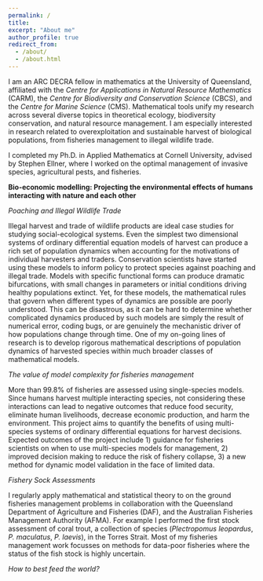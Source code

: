 ```yaml
---
permalink: /
title: 
excerpt: "About me"
author_profile: true
redirect_from: 
  - /about/
  - /about.html
---
```


I am an ARC DECRA fellow in mathematics at the University of Queensland, affiliated with the <i>Centre for Applications in Natural Resource Mathematics</i> (CARM), the <i>Centre for Biodiversity and Conservation Science</i> (CBCS), and the <i>Centre for Marine Science</i> (CMS). Mathematical tools unify my research across several diverse topics in theoretical ecology, biodiversity conservation, and natural resource management. I am especially interested in research related to overexploitation and sustainable harvest of biological populations, from fisheries management to illegal wildlife trade.

I completed my Ph.D. in Applied Mathematics at Cornell University, advised by Stephen Ellner, where I worked on the optimal management of invasive species, agricultural pests, and fisheries.  

<b>Bio-economic modelling: Projecting the environmental effects of humans interacting with nature and each other</b>


<i>Poaching and Illegal Wildlife Trade</i>

Illegal harvest and trade of wildlife products are ideal case studies for studying social-ecological systems. Even the simplest two dimensional systems of ordinary differential equation models of harvest can produce a rich set of population dynamics when accounting for the motivations of individual harvesters and traders. Conservation scientists have started using these models to inform policy to protect species against poaching and illegal trade. Models with specific functional forms can produce dramatic bifurcations, with small changes in parameters or initial conditions driving healthy populations extinct. Yet, for these models, the mathematical rules that govern when different types of dynamics are possible are poorly understood. This can be disastrous, as it can be hard to determine whether complicated dynamics produced by such models are simply the result of numerical error, coding bugs, or are genuinely the mechanistic driver of how populations change through time. One of my on-going lines of research is to develop rigorous mathematical descriptions of population dynamics of harvested species within much broader classes of mathematical models. 


<i>The value of model complexity for fisheries management</i>

More than 99.8% of fisheries are assessed using single-species models. Since humans harvest multiple interacting species, not considering these interactions can lead to negative outcomes that reduce food security, eliminate human livelihoods, decrease economic production, and harm the environment. This project aims to quantify the benefits of using multi-species systems of ordinary differential equations for harvest decisions. Expected outcomes of the project include 1) guidance for fisheries scientists on when to use multi-species models for management, 2) improved decision making to reduce the risk of fishery collapse, 3) a new method for dynamic model validation in the face of limited data.


<i>Fishery Sock Assessments</i>

I regularly apply mathematical and statistical theory to on the ground fisheries management problems in collaboration with the Queensland Department of Agriculture and Fisheries (DAF), and the Australian Fisheries Management Authority (AFMA). For example I performed the first stock assessment of coral trout, a collection of species (<i>Plectropomus leopardus</i>, <i>P. maculatus</i>, <i>P. laevis</i>), in the Torres Strait. Most of my fisheries management work focusses on methods for data-poor fisheries where the status of the fish stock is highly uncertain. 

<i>How to best feed the world?</i>
